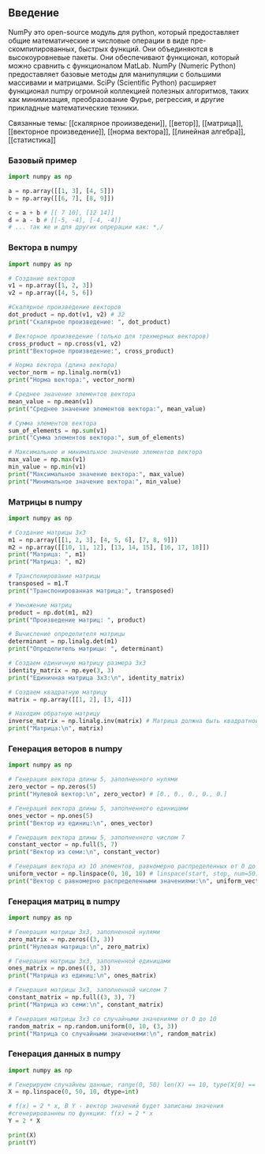 ## Введение
NumPy это open-source модуль для python, который предоставляет общие математические и числовые операции в виде пре-скомпилированных, быстрых функций. Они объединяются в высокоуровневые пакеты. Они обеспечивают функционал, который можно сравнить с функционалом MatLab. NumPy (Numeric Python) предоставляет базовые методы для манипуляции с большими массивами и матрицами. SciPy (Scientific Python) расширяет функционал numpy огромной коллекцией полезных алгоритмов, таких как минимизация, преобразование Фурье, регрессия, и другие прикладные математические техники.

Связанные темы: [[скалярное проиизведени]], [[ветор]], [[матрица]], [[векторное произведение]],  [[норма вектора]], [[линейная алгебра]], [[статистика]]
###  Базовый пример
```python
import numpy as np

a = np.array([[1, 3], [4, 5]])
b = np.array([[6, 7], [8, 9]])

c = a + b # [[ 7 10], [12 14]]
d = a - b # [[-5, -4], [-4, -4]]
# ... так же и для других опрерации как: *,/
```

###  Вектора в numpy
```python
import numpy as np

# Создание векторов
v1 = np.array([1, 2, 3])
v2 = np.array([4, 5, 6])

#Скалярное произведение векторов
dot_product = np.dot(v1, v2) # 32
print("Скалярное произведение: ", dot_product)

# Векторное произведение (только для трехмерных векторов)
cross_product = np.cross(v1, v2)
print("Векторное произведение:", cross_product)

# Норма вектора (длина вектора)
vector_norm = np.linalg.norm(v1)
print("Норма вектора:", vector_norm)

# Среднее значение элементов вектора
mean_value = np.mean(v1)
print("Среднее значение элементов вектора:", mean_value)

# Сумма элементов вектора
sum_of_elements = np.sum(v1)
print("Сумма элементов вектора:", sum_of_elements)

# Максимальное и минимальное значение элементов вектора
max_value = np.max(v1)
min_value = np.min(v1)
print("Максимальное значение вектора:", max_value)
print("Минимальное значение вектора:", min_value)
```

### Матрицы в numpy
```python
import numpy as np

# Создание матрицы 3x3
m1 = np.array([[1, 2, 3], [4, 5, 6], [7, 8, 9]])
m2 = np.array([[10, 11, 12], [13, 14, 15], [16, 17, 18]])
print("Матрица: ", m1)
print("Матрица: ", m2)

# Транспонирование матрицы
transposed = m1.T
print("Транспонированная матрица:", transposed)

# Умножение матриц
product = np.dot(m1, m2)
print("Произведение матриц: ", product)

# Вычисление определителя матрицы
determinant = np.linalg.det(m1)
print("Определитель матрицы: ", determinant)

# Создаем единичную матрицу размера 3x3
identity_matrix = np.eye(3, 3)
print("Единичная матрица 3x3:\n", identity_matrix)

# Создаем квадратную матрицу
matrix = np.array([[1, 2], [3, 4]])

# Находим обратную матрицу
inverse_matrix = np.linalg.inv(matrix) # Матрица должна быть квадратной!
print("Матрица:\n", matrix)

```

### Генерация веторов  в numpy
```python
import numpy as np

# Генерация вектора длины 5, заполненного нулями
zero_vector = np.zeros(5)
print("Нулевой вектор:\n", zero_vector) # [0., 0., 0., 0., 0.]

# Генерация вектора длины 5, заполненного единицами
ones_vector = np.ones(5)
print("Вектор из единиц:\n", ones_vector)

# Генерация вектора длины 5, заполненного числом 7
constant_vector = np.full(5, 7)
print("Вектор из семи:\n", constant_vector)

# Генерация вектора из 10 элементов, равномерно распределенных от 0 до 10
uniform_vector = np.linspace(0, 10, 10) # linspace(start, stop, num=50)
print("Вектор с равномерно распределенными значениями:\n", uniform_vector)

```

### Генерация матриц в numpy
```python
import numpy as np

# Генерация матрицы 3x3, заполненной нулями
zero_matrix = np.zeros((3, 3))
print("Нулевая матрица:\n", zero_matrix)

# Генерация матрицы 3x3, заполненной единицами
ones_matrix = np.ones((3, 3))
print("Матрица из единиц:\n", ones_matrix)

# Генерация матрицы 3x3, заполненной числом 7
constant_matrix = np.full((3, 3), 7)
print("Матрица из семи:\n", constant_matrix)

# Генерация матрицы 3x3 со случайными значениями от 0 до 10
random_matrix = np.random.uniform(0, 10, (3, 3))
print("Матрица со случайными значениями:\n", random_matrix)
```

### Генерация данных в numpy
```python
import numpy as np

# Генерируем случайнеы данные, range(0, 50) len(X) == 10, type(X[0] == int)
X = np.linspace(0, 50, 10, dtype=int)

# f(x) = 2 * x, В Y - вектор значений будет записаны значения 
#сгенерированнеы по функции: f(x) = 2 * x
Y = 2 * X

print(X)
print(Y)

```